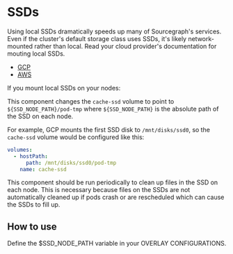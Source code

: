 # SSDs

Using local SSDs dramatically speeds up many of Sourcegraph's services. Even if the cluster's default storage class uses SSDs, it's likely network-mounted rather than local. Read your cloud provider's documentation for mouting local SSDs.

- [GCP](https://cloud.google.com/compute/docs/disks/local-ssd)
- [AWS](https://docs.aws.amazon.com/AWSEC2/latest/UserGuide/ssd-instance-store.html)

If you mount local SSDs on your nodes:

This component changes the `cache-ssd` volume to point to `${SSD_NODE_PATH}/pod-tmp` where `${SSD_NODE_PATH}` is the absolute path of the SSD on each node.

For example, GCP mounts the first SSD disk to `/mnt/disks/ssd0`, so the `cache-ssd` volume would be configured like this:

```yaml
volumes:
  - hostPath:
      path: /mnt/disks/ssd0/pod-tmp
    name: cache-ssd
```

This component should be run periodically to clean up files in the SSD on each node. This is necessary because files on the SSDs are not automatically cleaned up if pods crash or are rescheduled which can cause the SSDs to fill up.

## How to use

Define the $SSD_NODE_PATH variable in your OVERLAY CONFIGURATIONS.
